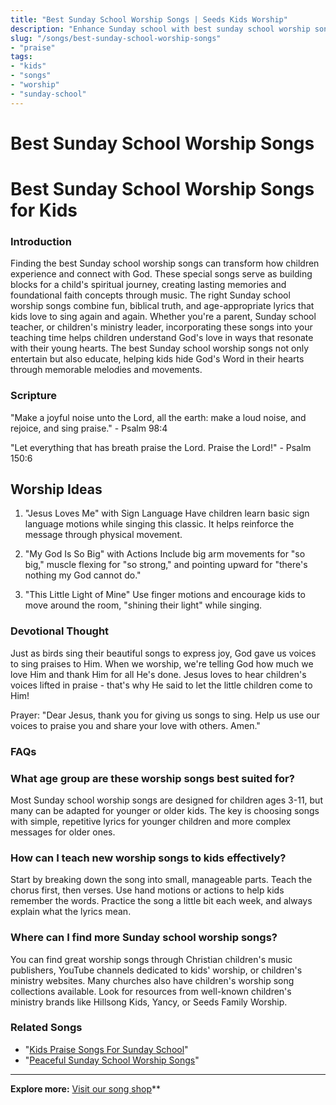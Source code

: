 ```yaml
---
title: "Best Sunday School Worship Songs | Seeds Kids Worship"
description: "Enhance Sunday school with best sunday school worship songs that teach faith through music. Educational worship resources for children."
slug: "/songs/best-sunday-school-worship-songs"
- "praise"
tags:
- "kids"
- "songs"
- "worship"
- "sunday-school"
---
```


# Best Sunday School Worship Songs

# Best Sunday School Worship Songs for Kids

### Introduction
Finding the best Sunday school worship songs can transform how children experience and connect with God. These special songs serve as building blocks for a child's spiritual journey, creating lasting memories and foundational faith concepts through music. The right Sunday school worship songs combine fun, biblical truth, and age-appropriate lyrics that kids love to sing again and again. Whether you're a parent, Sunday school teacher, or children's ministry leader, incorporating these songs into your teaching time helps children understand God's love in ways that resonate with their young hearts. The best Sunday school worship songs not only entertain but also educate, helping kids hide God's Word in their hearts through memorable melodies and movements.

### Scripture
"Make a joyful noise unto the Lord, all the earth: make a loud noise, and rejoice, and sing praise." - Psalm 98:4

"Let everything that has breath praise the Lord. Praise the Lord!" - Psalm 150:6

## Worship Ideas
1. "Jesus Loves Me" with Sign Language
Have children learn basic sign language motions while singing this classic. It helps reinforce the message through physical movement.

2. "My God Is So Big" with Actions
Include big arm movements for "so big," muscle flexing for "so strong," and pointing upward for "there's nothing my God cannot do."

3. "This Little Light of Mine"
Use finger motions and encourage kids to move around the room, "shining their light" while singing.

### Devotional Thought
Just as birds sing their beautiful songs to express joy, God gave us voices to sing praises to Him. When we worship, we're telling God how much we love Him and thank Him for all He's done. Jesus loves to hear children's voices lifted in praise - that's why He said to let the little children come to Him!

Prayer: "Dear Jesus, thank you for giving us songs to sing. Help us use our voices to praise you and share your love with others. Amen."

### FAQs

### What age group are these worship songs best suited for?
Most Sunday school worship songs are designed for children ages 3-11, but many can be adapted for younger or older kids. The key is choosing songs with simple, repetitive lyrics for younger children and more complex messages for older ones.

### How can I teach new worship songs to kids effectively?
Start by breaking down the song into small, manageable parts. Teach the chorus first, then verses. Use hand motions or actions to help kids remember the words. Practice the song a little bit each week, and always explain what the lyrics mean.

### Where can I find more Sunday school worship songs?
You can find great worship songs through Christian children's music publishers, YouTube channels dedicated to kids' worship, or children's ministry websites. Many churches also have children's worship song collections available. Look for resources from well-known children's ministry brands like Hillsong Kids, Yancy, or Seeds Family Worship.

### Related Songs

- "[Kids Praise Songs For Sunday School](/songs/kids-praise-songs-for-sunday-school/)"
- "[Peaceful Sunday School Worship Songs](/songs/peaceful-sunday-school-worship-songs/)"

---

**Explore more:** [Visit our song shop](https://seedskidsworship.com/shop)**

<!-- Schema Markup -->
<script type="application/ld+json">
{
  "@context": "https://schema.org",
  "@type": "MusicRecording",
  "name": "Best Sunday School Worship Songs",
  "byArtist": {
    "@type": "MusicGroup",
    "name": "Seeds Kids Worship"
  },
  "isFamilyFriendly": true,
  "url": "https://seedskidsworship.com/songs/best-sunday-school-worship-songs/"
}
</script>